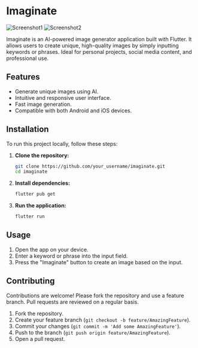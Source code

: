 # Imaginate

![Screenshot1](https://github.com/saipy10/Imaginate/assets/163659867/1eec30da-14d7-4cb3-9d3c-72dd9a9a8497)
![Screenshot2](https://github.com/saipy10/Imaginate/assets/163659867/a959a509-b054-4aa4-a0e3-5c776027ed28)

Imaginate is an AI-powered image generator application built with Flutter. It allows users to create unique, high-quality images by simply inputting keywords or phrases. Ideal for personal projects, social media content, and professional use.


## Features

- Generate unique images using AI.
- Intuitive and responsive user interface.
- Fast image generation.
- Compatible with both Android and iOS devices.

## Installation

To run this project locally, follow these steps:

1. **Clone the repository:**

    ```bash
    git clone https://github.com/your_username/imaginate.git
    cd imaginate
    ```

2. **Install dependencies:**

    ```bash
    flutter pub get
    ```

3. **Run the application:**

    ```bash
    flutter run
    ```

## Usage

1. Open the app on your device.
2. Enter a keyword or phrase into the input field.
3. Press the "Imaginate" button to create an image based on the input.

## Contributing

Contributions are welcome! Please fork the repository and use a feature branch. Pull requests are reviewed on a regular basis.

1. Fork the repository.
2. Create your feature branch (`git checkout -b feature/AmazingFeature`).
3. Commit your changes (`git commit -m 'Add some AmazingFeature'`).
4. Push to the branch (`git push origin feature/AmazingFeature`).
5. Open a pull request.

